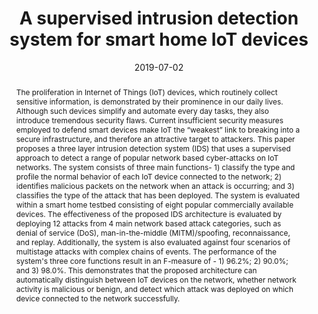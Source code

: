 ---
title: "A supervised intrusion detection system for smart home IoT devices"
authors:
- E Anthi
- L Williams
- M Słowińska
- G Theodorakopoulos
- P Burnap

date: "2019-07-02"
doi: "https://ieeexplore.ieee.org/abstract/document/8753563"

# Schedule page publish date (NOT publication's date).
publishDate: ""

# Publication type.
# Legend: 0 = Uncategorized; 1 = Conference paper; 2 = Journal article;
# 3 = Preprint / Working Paper; 4 = Report; 5 = Book; 6 = Book section;
# 7 = Thesis; 8 = Patent
publication_types: ["3"]

# Publication name and optional abbreviated publication name.
publication: 'IEEE Internet of Things Journal'
publication_short: ""

abstract: The proliferation in Internet of Things (IoT) devices, which routinely collect sensitive information, is demonstrated by their prominence in our daily lives. Although such devices simplify and automate every day tasks, they also introduce tremendous security flaws. Current insufficient security measures employed to defend smart devices make IoT the “weakest” link to breaking into a secure infrastructure, and therefore an attractive target to attackers. This paper proposes a three layer intrusion detection system (IDS) that uses a supervised approach to detect a range of popular network based cyber-attacks on IoT networks. The system consists of three main functions- 1) classify the type and profile the normal behavior of each IoT device connected to the network; 2) identifies malicious packets on the network when an attack is occurring; and 3) classifies the type of the attack that has been deployed. The system is evaluated within a smart home testbed consisting of eight popular commercially available devices. The effectiveness of the proposed IDS architecture is evaluated by deploying 12 attacks from 4 main network based attack categories, such as denial of service (DoS), man-in-the-middle (MITM)/spoofing, reconnaissance, and replay. Additionally, the system is also evaluated against four scenarios of multistage attacks with complex chains of events. The performance of the system's three core functions result in an F-measure of - 1) 96.2%; 2) 90.0%; and 3) 98.0%. This demonstrates that the proposed architecture can automatically distinguish between IoT devices on the network, whether network activity is malicious or benign, and detect which attack was deployed on which device connected to the network successfully.

# Summary. An optional shortened abstract.
summary: 

tags:
- Anomaly detection
- classification
- heterogeneity
- Internet of Things 
- intrusion detection
- networking
- security
- smart homes
- supervised machine learning
featured: true

# links:
# - icon: arxiv
#   icon_pack: ai
#   name: arXiv:1904.04067
#   url: https://arxiv.org/abs/1904.04067
# - icon: inspire
#   icon_pack: ai
#   name: inspire1728738
#   url: https://inspirehep.net/literature/1728738
# - icon: springer
#   icon_pack: ai
#   name: JHEP 07 (2019) 123
#   url: https://doi.org/10.1007/JHEP07(2019)123
  
---